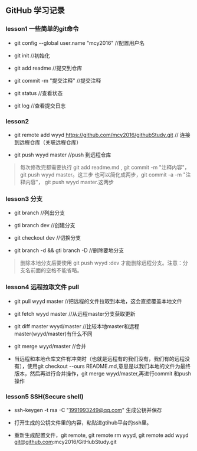 ## GitHub 学习记录

### lesson1 一些简单的git命令

- git config --global user.name "mcy2016" //配置用户名

- git init //初始化

- git add readme //提交到仓库

- git commit -m "提交注释" //提交注释

- git status //查看状态

- git log //查看提交日志

### lesson2 

- git remote add wyyd https://github.com/mcy2016/githubStudy.git // 连接到远程仓库（关联远程仓库）

- git push wyyd master //push 到远程仓库

> 每次修改完都需要执行 git add readme.md , git commit -m "注释内容"，git push wyyd master。这三步
> 也可以简化成两步，git commit -a -m "注释内容"， git push wyyd master.这两步

### lesson3 分支

- git branch //列出分支

- gti branch dev //创建分支 

- git checkout dev //切换分支

- git branch -d && gti branch -D //删除要地分支

> 删除本地分支后要使用 git push wyyd :dev  才能删除远程分支。注意：分支名前面的空格不能省略。

### lesson4 远程拉取文件 pull

- git pull wyyd master //把远程的文件拉取到本地，这会直接覆盖本地文件

- git fetch wyyd master //从远程master分支获取更新

- git diff master wyyd/master //比较本地master和远程master(wyyd/master)有什么不同

- git merge wyyd/master //合并

- 当远程和本地仓库文件有冲突时（也就是远程有的我们没有，我们有的远程没有），使用git checkout --ours README.md,意思是以我们本地的文件为最终版本，然后再进行合并操作，git merge wyyd/master,再进行commit 和push操作

### lesson5 SSH(Secure shell)

- ssh-keygen -t rsa -C "1991993249@qq.com" 生成公钥并保存

- 打开生成的公钥文件里的内容，粘贴进gtihub平台的ssh里。

- 重新生成配置文件，git remote, git remote rm wyyd, git remote add wyyd git@github.com:mcy2016/GitHubStudy.git

